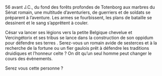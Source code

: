 56 avant J.C., du fond des forêts profondes de Totenborg aux marbres du Sénat romain, une multitude d’aventuriers, de guerriers et de soldats se préparent à l’aventure. Les armes se fourbissent, les plans de bataille se dessinent et le sang s’apprêtent à couler.

César va lancer ses légions vers la petite Belgique chevelue et Vercingétorix et ses tribus se lance dans la construction de son oppidum pour défendre ses terres . Serez-vous un romain avide de sesterces et à la recherche de la fortune ou un fier gaulois prêt à défendre les traditions druidiques et l’honneur celte ? On dit qu’un seul homme peut changer le cours des évènements.

Serez vous cette personne ?